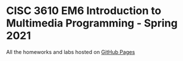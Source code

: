 # CISC 3610 EM6 Introduction to Multimedia Programming - Spring 2021

All the homeworks and labs hosted on [GitHub Pages](https://github.com)

